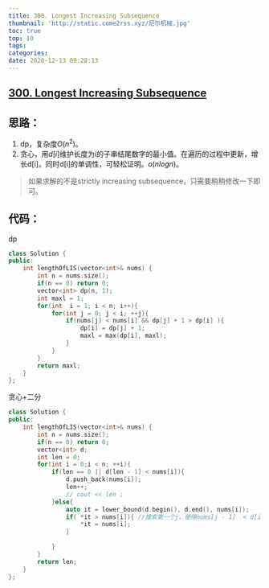 ```yaml
---
title: 300. Longest Increasing Subsequence
thumbnail: 'http://static.come2rss.xyz/尼尔机械.jpg'
toc: true
top: 10
tags:
categories:
date: 2020-12-13 09:28:13
---
```





## [300. Longest Increasing Subsequence](https://leetcode-cn.com/problems/longest-increasing-subsequence/)



## 思路：

1. dp，复杂度$O(n^2)$。
2. 贪心，用$d[i]$维护长度为i的子串结尾数字的最小值。在遍历的过程中更新，增长d[i]。同时d[i]的单调性，可轻松证明。$o(nlogn)$。

> 如果求解的不是strictly increasing subsequence，只需要稍稍修改一下即可。

<!-- more -->



## 代码：

dp

```c++
class Solution {
public:
    int lengthOfLIS(vector<int>& nums) {
        int n = nums.size();
        if(n == 0) return 0;
        vector<int> dp(n, 1);
        int maxl = 1;
        for(int  i = 1; i < n; i++){
            for(int j = 0; j < i; ++j){
                if(nums[j] < nums[i] && dp[j] + 1 > dp[i] ){
                    dp[i] = dp[j] + 1;
                    maxl = max(dp[i], maxl);
                }
            }
        }
        return maxl;
    }
};
```



贪心+二分

```c++
class Solution {
public:
    int lengthOfLIS(vector<int>& nums) {
        int n = nums.size();
        if(n == 0) return 0;
        vector<int> d;
        int len = 0;
        for(int i = 0;i < n; ++i){
            if(len == 0 || d[len - 1] < nums[i]){
                d.push_back(nums[i]);
                len++;
                // cout << len ;
            }else{
                auto it = lower_bound(d.begin(), d.end(), nums[i]);
                if( *it > nums[i]){ //搜索第一个j，使得nums[j - 1]  < d[i] < nums[j],只需要两个条件lower_bound和大于号组合就行！
                    *it = nums[i];                
                }
                
            }
        }
        return len;
    }
};
```